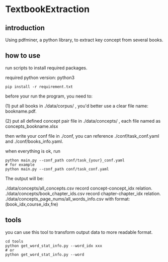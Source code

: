 # TextbookExtraction

## introduction

Using pdfminer, a python library, to extract key concept from several books.

## how to use 

run scripts to install required packages.

required python version: python3

```shell
pip install -r requirement.txt
```

before your run the program, you need to:

(1) put all books in ./data/corpus/ , you'd better use a clear file name: bookname.pdf.

(2) put all defined concept pair file in ./data/concepts/ , each file named as concepts_bookname.xlsx

then write your conf file in ./conf, you can reference ./conf/task_conf.yaml and ./conf/books_info.yaml.

when everything is ok, run 

```shell
python main.py --conf_path conf/task_{your}_conf.yaml
# for example
python main.py --conf_path conf/task_conf.yaml
```

The output will be:

./data/concepts/all_concepts.csv record concept-concept_idx relation.
./data/concepts/book_chapter_ids.csv record chapter-chapter_idx relation.
./data/concepts_page_nums/all_words_info.csv with format: (book_idx,course_idx,fre)

## tools

you can use this tool to transform output data to more readable format.
```shell
cd tools
python get_word_stat_info.py --word_idx xxx
# or
python get_word_stat_info.py --word 
```





